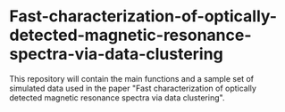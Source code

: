 # Fast-characterization-of-optically-detected-magnetic-resonance-spectra-via-data-clustering
This repository will contain the main functions and a sample set of simulated data used in the paper "Fast characterization of optically detected magnetic resonance spectra via data clustering".
